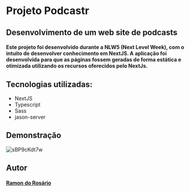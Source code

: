# Projeto Podcastr

## Desenvolvimento de um web site de podcasts
#### Este projeto foi desenvolvido durante a NLW5 (Next Level Week), com o intuito de desenvolver conhecimento em NextJS. A aplicação foi desenvolvida para que as páginas fossem geradas de forma estática e otimizada utilizando os recursos oferecidos pelo NextJs.

## Tecnologias utilizadas:
- NextJS
- Typescript
- Sass
- jason-server

## Demonstração
![sBP9cKdt7w](https://user-images.githubusercontent.com/69545760/116954156-8ea84980-ac65-11eb-9e65-a034d1abc330.gif)

## Autor
#### [Ramon do Rosário](https://github.com/ramondorosario)
